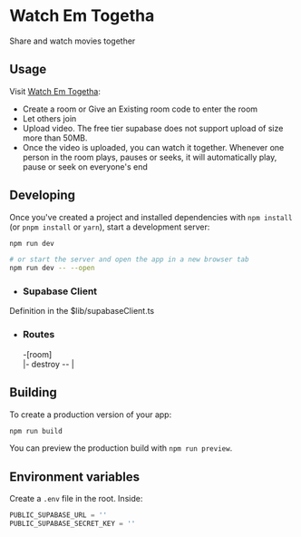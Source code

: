 # Watch Em Togetha

Share and watch movies together

## Usage
Visit [Watch Em Togetha](https://watch-em-togetha.vercel.app/):
- Create a room or Give an Existing room code to enter the room
- Let others join
- Upload video. The free tier supabase does not support upload of size more than 50MB.
- Once the video is uploaded, you can watch it together. Whenever one person in the room plays, pauses or seeks, it will automatically play, pause or seek on everyone's end

## Developing

Once you've created a project and installed dependencies with `npm install` (or `pnpm install` or `yarn`), start a development server:

```bash
npm run dev

# or start the server and open the app in a new browser tab
npm run dev -- --open
```
- ### Supabase Client
Definition in the $lib/supabaseClient.ts
- ### Routes
    -[room]<br>
        <tb>|- destroy -- 
        |
## Building

To create a production version of your app:

```bash
npm run build
```

You can preview the production build with `npm run preview`.

## Environment variables

Create a `.env` file in the root. Inside:
```JavaScript
PUBLIC_SUPABASE_URL = ''
PUBLIC_SUPABASE_SECRET_KEY = ''
```
